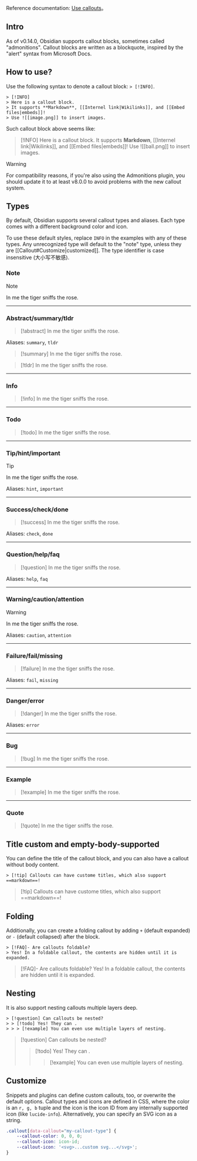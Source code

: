 Reference documentation: [Use callouts](https://help.obsidian.md/How+to/Use+callouts)。

## Intro
As of v0.14.0, Obsidian supports callout blocks, sometimes called "admonitions". Callout blocks are written as a blockquote, inspired by the "alert" syntax from Microsoft Docs.

## How to use?
Use the following syntax to denote a callout block: `> [!INFO]`.

```
> [!INFO]
> Here is a callout block.
> It supports **Markdown**, [[Internel link|Wikilinks]], and [[Embed files|embeds]]!
> Use ![[image.png]] to insert images.
```

Such callout block above seems like: 
> [!INFO]
> Here is a callout block.
> It supports **Markdown**, [[Internel link|Wikilinks]], and [[Embed files|embeds]]!
> Use ![[ball.png]] to insert images.

> [!Warning]
> For compatibility reasons, if you're also using the Admonitions plugin, you should update it to at least v8.0.0 to avoid problems with the new callout system.

## Types
By default, Obsidian supports several callout types and aliases. Each type comes with a different background color and icon.

To use these default styles, replace `INFO` in the examples with any of these types. Any unrecognized type will default to the "note" type, unless they are [[Callout#Customize|customized]]. The type identifier is case insensitive (大小写不敏感).

### Note
> [!note]
> In me the tiger sniffs the rose.

*****
### Abstract/summary/tldr
> [!abstract]
> In me the tiger sniffs the rose.

Aliases: `summary`, `tldr`

> [!summary]
> In me the tiger sniffs the rose.

> [!tldr]
> In me the tiger sniffs the rose.

*****
### Info
> [!info]
> In me the tiger sniffs the rose.

*****
### Todo
> [!todo]
> In me the tiger sniffs the rose.

*****
### Tip/hint/important
> [!tip]
> In me the tiger sniffs the rose.

Aliases: `hint`, `important`

*****
### Success/check/done
> [!success]
> In me the tiger sniffs the rose.

Aliases: `check`, `done`

******
### Question/help/faq
> [!question]
> In me the tiger sniffs the rose.

Aliases: `help`, `faq`

*****
### Warning/caution/attention
> [!warning]
> In me the tiger sniffs the rose.

Aliases: `caution`, `attention`

*****
### Failure/fail/missing
> [!failure]
> In me the tiger sniffs the rose.

Aliases: `fail`, `missing`

*****
### Danger/error
> [!danger]
> In me the tiger sniffs the rose.

Aliases: `error`

*****
### Bug
> [!bug]
> In me the tiger sniffs the rose.

*****
### Example
> [!example]
> In me the tiger sniffs the rose.

*****
### Quote
> [!quote]
> In me the tiger sniffs the rose.

## Title custom and empty-body-supported
You can define the title of the callout block, and you can also have a callout without body content.
```
> [!tip] Callouts can have custome titles, which also support ==markdown==!
```

> [!tip] Callouts can have custome titles, which also support ==markdown==!

## Folding
Additionally, you can create a folding callout by adding `+` (default expanded) or `-` (default collapsed) after the block.
```
> [!FAQ]- Are callouts foldable?
> Yes! In a foldable callout, the contents are hidden until it is expanded.
```

> [!FAQ]- Are callouts foldable?
> Yes! In a foldable callout, the contents are hidden until it is expanded.

## Nesting
It is also support nesting callouts multiple layers deep.
```
> [!question] Can callouts be nested?
> > [!todo] Yes! They can .
> > > [!example] You can even use multiple layers of nesting.
```

> [!question] Can callouts be nested?
> > [!todo] Yes! They can .
> > > [!example] You can even use multiple layers of nesting.

## Customize
Snippets and plugins can define custom callouts, too, or overwrite the default options. Callout types and icons are defined in CSS, where the color is an `r, g, b` tuple and the icon is the icon ID from any internally supported icon (like `lucide-info`). Alternatively, you can specify an SVG icon as a string.

```css
.callout[data-callout="my-callout-type"] {
    --callout-color: 0, 0, 0;
    --callout-icon: icon-id;
    --callout-icon: '<svg>...custom svg...</svg>';
}
```